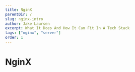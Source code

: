 ```yaml
---
title: NginX
parentDir: /
slug: nginx-intro
author: Jake Laursen
excerpt: What It Does And How It Can Fit In A Tech Stack
tags: ["nginx", "server"]
order: 1
---
```


# NginX

